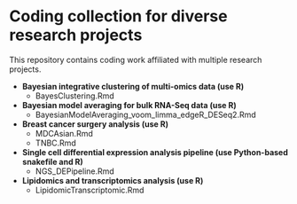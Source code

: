# Coding collection for diverse research projects

This repository contains coding work affiliated with multiple research projects.

- **Bayesian integrative clustering of multi-omics data (use R)**
  - BayesClustering.Rmd
- **Bayesian model averaging for bulk RNA-Seq data (use R)**
  - BayesianModelAveraging_voom_limma_edgeR_DESeq2.Rmd
- **Breast cancer surgery analysis (use R)**
  - MDCAsian.Rmd
  - TNBC.Rmd
- **Single cell differential expression analysis pipeline (use Python-based snakefile and R)**
  - NGS_DEPipeline.Rmd
- **Lipidomics and transcriptomics analysis (use R)**
  - LipidomicTranscriptomic.Rmd
